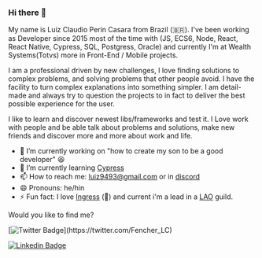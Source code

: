 ### Hi there :frog:

<!--
**LuizCasara/LuizCasara** is a ✨ _special_ ✨ repository because its `README.md` (this file) appears on your GitHub profile.

Here are some ideas to get you started:

- 🔭 I’m currently working on ...
- 🌱 I’m currently learning ...
- 👯 I’m looking to collaborate on ...
- 🤔 I’m looking for help with ...
- 💬 Ask me about ...
- 📫 How to reach me: ...
- 😄 Pronouns: ...
- ⚡ Fun fact: ...
-->

My name is Luiz Claudio Perin Casara from Brazil (🇧🇷). I've been working as Developer since 2015 most of the time with (JS, ECS6, Node, React, React Native, Cypress, SQL, Postgress, Oracle) and currently I'm at Wealth Systems(Totvs) more in Front-End / Mobile projects. 

I am a professional driven by new challenges, I love finding solutions to complex problems, and solving problems that other people avoid. I have the facility to turn complex explanations into something simpler. I am detail-made and always try to question the projects to in fact to deliver the best possible experience for the user. 

I like to learn and discover newest libs/frameworks and test it. I Love work with people and be able talk about problems and solutions, make new friends and discover more and more about work and life.

- 🔭 I’m currently working on "how to create my son to be a good developer" 😆
- 🌱 I’m currently learning [Cypress](https://www.cypress.io/)
- 📫 How to reach me: luiz9493@gmail.com or in [discord](https://discord.gg/T9pndrnPD4)
- 😄 Pronouns: he/hin
- ⚡ Fun fact: I love [Ingress](https://ingress.com/) (💚) and current i'm a lead in a [LAO](https://www.playlostark.com/pt-br) guild.


Would you like to find me?
<!--
[![Blog Badge](https://img.shields.io/badge/Blog-felipefialho.com-black)](https://felipefialho.com/blog)
[![Youtube Badge](https://img.shields.io/badge/-Youtube-FF0000?style=flat-square&labelColor=FF0000&logo=youtube&logoColor=white&link=https://youtube.com/c/FelipeFialhoDev)](https://youtube.com/c/FelipeFialhoDev)
-->
[![Twitter Badge](https://img.shields.io/badge/-Twitter-1ca0f1?style=flat-square&labelColor=1ca0f1&logo=twitter&logoColor=white&link=https://twitter.com/felipefialho_)](https://twitter.com/Fencher_LC)

[![Linkedin Badge](https://img.shields.io/badge/-LinkedIn-blue?style=flat-square&logo=Linkedin&logoColor=white&link=https://www.linkedin.com/in/felipefialho)](https://www.linkedin.com/in/luiz-claudio-perin-casara-8bb1a5ab/)
